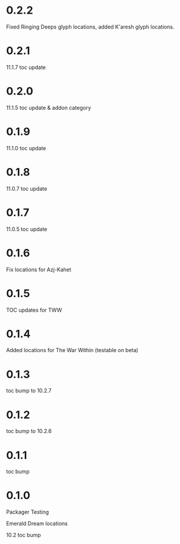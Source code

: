 # 0.2.2

Fixed Ringing Deeps glyph locations, added K'aresh glyph locations.

# 0.2.1

11.1.7 toc update

# 0.2.0

11.1.5 toc update & addon category

# 0.1.9

11.1.0 toc update

# 0.1.8

11.0.7 toc update

# 0.1.7

11.0.5 toc update

# 0.1.6

Fix locations for Azj-Kahet

# 0.1.5

TOC updates for TWW

# 0.1.4

Added locations for The War Within (testable on beta)

# 0.1.3

toc bump to 10.2.7

# 0.1.2

toc bump to 10.2.6

# 0.1.1

toc bump

# 0.1.0

Packager Testing

Emerald Dream locations

10.2 toc bump